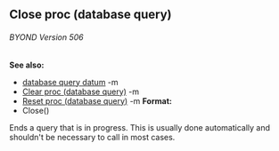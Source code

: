 ## Close proc (database query) 
###### BYOND Version 506
**See also:**
*   [database query datum](/ref/database/query.md) -m
*   [Clear proc (database query)](/ref/database/query/proc/Clear.md) -m
*   [Reset proc (database query)](/ref/database/query/proc/Reset.md) -m<!-- -->
**Format:**
*   Close()


Ends a query that is in progress. This is usually done
automatically and shouldn\'t be necessary to call in most cases.